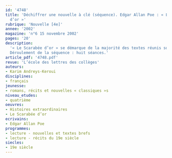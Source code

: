 ```yaml
---
id: '4748'
title: 'Déchiffrer une nouvelle à clé (séquence). Edgar Allan Poe : « Le Scarabée
  d’or »'
rubrique: 'Nouvelle [4e]'
annee: '2002'
magazine: 'n°6 15 novembre 2002'
pages: '20'
description: 
  '« Le Scarabée d’or » se démarque de la majorité des textes réunis sous le titre « Histoires extraordinaires » et appartient davantage à la veine policière de l’œuvre de Poe. En quatrième, l’étude de cette nouvelle permet d’affiner la notion de point de vue, d’aborder le texte de type explicatif dans le cadre d’une fiction et de sensibiliser les élèves aux problèmes de la traduction. À un autre niveau, ce récit jette un éclairage particulier sur la lecture elle-même. Il bénéficie en effet d’un statut indécis : chasse au trésor sans véritable piment, roman d’aventures en concentré, récit à la lisière du fantastique, ce texte, trop poli pour être honnête, déjoue les attentes du lecteur.
  Déroulement de la séquence : huit séances.'
article_pdf: '4748.pdf'
revue: 'L’école des lettres des collèges'
auteurs:
- Karim Andreys-Keroui
disciplines:
- français
jeunesse:
- romans, récits et nouvelles « classiques »s
niveau_etudes:
- quatrième
oeuvres:
- Histoires extraordinaires
- Le Scarabée d’or
ecrivains:
- Edgar Allan Poe
programmes:
- lecture - nouvelles et textes brefs
- lecture - récits du 19e siècle
siecles:
- 19e siècle
---
```

